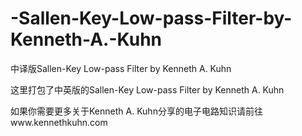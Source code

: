 # -Sallen-Key-Low-pass-Filter-by-Kenneth-A.-Kuhn
中译版Sallen-Key Low-pass Filter  by Kenneth A. Kuhn

这里打包了中英版的Sallen-Key Low-pass Filter  by Kenneth A. Kuhn

如果你需要更多关于Kenneth A. Kuhn分享的电子电路知识请前往www.kennethkuhn.com
